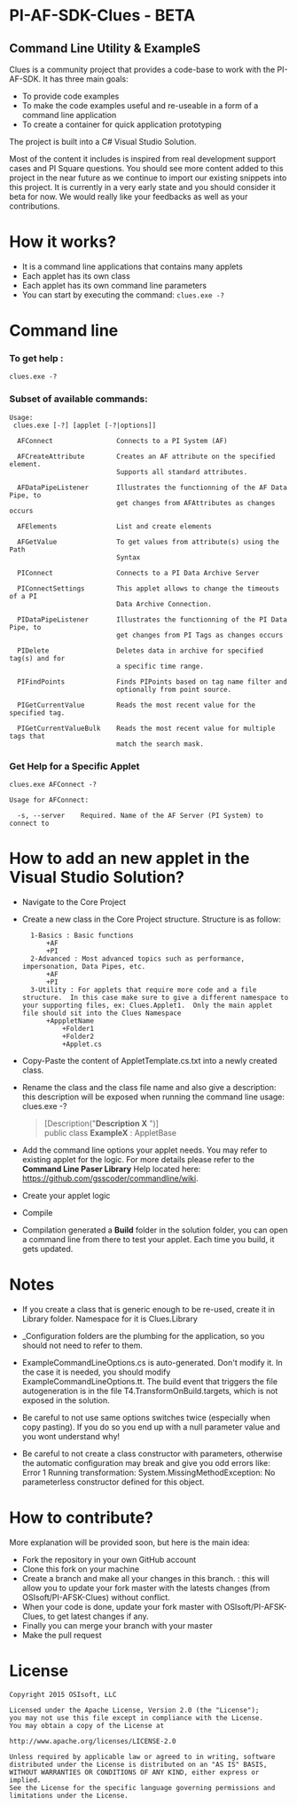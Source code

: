 # PI-AF-SDK-Clues - BETA
## **C**ommand **L**ine **U**tility & **E**xample**S**

Clues is a community project that provides a code-base to work with the PI-AF-SDK.  It has three main goals: 
* To provide code examples
* To make the code examples useful and re-useable in a form of a command line application
* To create a container for quick application prototyping

The project is built into a C# Visual Studio Solution.  

Most of the content it includes is inspired from real development support cases and PI Square questions. You should see more content added to this project in the near future as we continue to import our existing snippets into this project.  It is currently in a very early state and you should consider it beta for now.  We would really like your feedbacks as well as your contributions.

# How it works?
* It is a command line applications that contains many applets
* Each applet has its own class
* Each applet has its own command line parameters
* You can start by executing the command: `clues.exe -?` 


# Command line

### To get help :  
`clues.exe -?`  
### Subset of available commands:  
	Usage:
	 clues.exe [-?] [applet [-?|options]]

	  AFConnect                Connects to a PI System (AF)

	  AFCreateAttribute        Creates an AF attribute on the specified element.
							   Supports all standard attributes.

	  AFDataPipeListener       Illustrates the functionning of the AF Data Pipe, to
							   get changes from AFAttributes as changes occurs

	  AFElements               List and create elements

	  AFGetValue               To get values from attribute(s) using the Path
							   Syntax

	  PIConnect                Connects to a PI Data Archive Server

	  PIConnectSettings        This applet allows to change the timeouts of a PI
							   Data Archive Connection.

	  PIDataPipeListener       Illustrates the functionning of the PI Data Pipe, to
							   get changes from PI Tags as changes occurs

	  PIDelete                 Deletes data in archive for specified tag(s) and for
							   a specific time range.

	  PIFindPoints             Finds PIPoints based on tag name filter and
							   optionally from point source.

	  PIGetCurrentValue        Reads the most recent value for the specified tag.

	  PIGetCurrentValueBulk    Reads the most recent value for multiple tags that
							   match the search mask.


### Get Help for a Specific Applet
`clues.exe AFConnect -?`

	Usage for AFConnect:

	  -s, --server    Required. Name of the AF Server (PI System) to connect to

# How to add an new applet in the Visual Studio Solution?

* Navigate to the Core Project

* Create a new class in the Core Project structure. Structure is as follow:

	    1-Basics : Basic functions
	        +AF
	        +PI
	    2-Advanced : Most advanced topics such as performance, impersonation, Data Pipes, etc.
	        +AF
	        +PI
	    3-Utility : For applets that require more code and a file structure.  In this case make sure to give a different namespace to your supporting files, ex: Clues.Applet1.  Only the main applet file should sit into the Clues Namespace
	        +ApppletName
	            +Folder1
	            +Folder2
	            +Applet.cs

* Copy-Paste the content of AppletTemplate.cs.txt into a newly created class. 

* Rename the class and the class file name and also give a description: this description will be exposed when running the command line usage: clues.exe -?  
    >[Description("**Description X** ")]  
    >public class **ExampleX** : AppletBase

* Add the command line options your applet needs.  You may refer to existing applet for the logic.  For more details please refer to the **Command Line Paser Library** Help located here: https://github.com/gsscoder/commandline/wiki.

* Create your applet logic

* Compile

* Compilation generated a **Build** folder in the solution folder, you can open a command line from there to test your applet.  Each time you build, it gets updated.


# Notes

* If you create a class that is generic enough to be re-used, create it in Library folder.  Namespace for it is Clues.Library

* _Configuration folders are the plumbing for the application, so you should not need to refer to them.

* ExampleCommandLineOptions.cs is auto-generated. Don't modify it. In the case it is needed, you should modify ExampleCommandLineOptions.tt.  The build event that triggers the file autogeneration is in the file T4.TransformOnBuild.targets, which is not exposed in the solution.

* Be careful to not use same options switches twice (especially when copy pasting).  If you do so you end up with a null parameter value and you wont understand why!

* Be careful to not create a class constructor with parameters, otherwise the automatic configuration may break and give you odd errors like: Error	1	Running transformation: System.MissingMethodException: No parameterless constructor defined for this object.

# How to contribute?
More explanation will be provided soon, but here is the main idea:
* Fork the repository in your own GitHub account
* Clone this fork on your machine
* Create a branch and make all your changes in this branch. : this will allow you to update your fork master with the latests changes (from OSIsoft/PI-AFSK-Clues) without conflict.  
* When your code is done, update your fork master with OSIsoft/PI-AFSK-Clues, to get latest changes if any.
* Finally you can merge your branch with your master
* Make the pull request

# License

    Copyright 2015 OSIsoft, LLC
     
    Licensed under the Apache License, Version 2.0 (the "License");
    you may not use this file except in compliance with the License.
    You may obtain a copy of the License at
     
    http://www.apache.org/licenses/LICENSE-2.0
     
    Unless required by applicable law or agreed to in writing, software
    distributed under the License is distributed on an "AS IS" BASIS,
    WITHOUT WARRANTIES OR CONDITIONS OF ANY KIND, either express or implied.
    See the License for the specific language governing permissions and
    limitations under the License.
